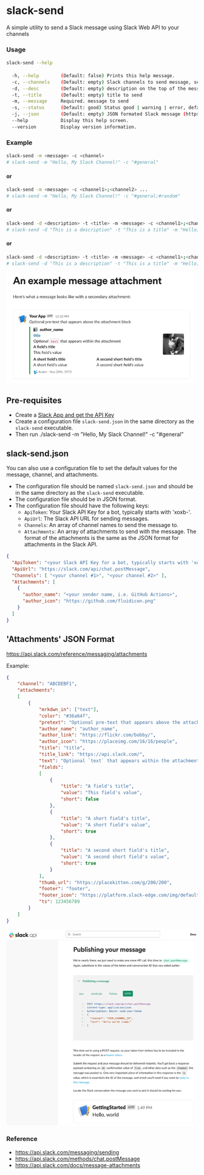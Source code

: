 # slack-send
A simple utility to send a Slack message using Slack Web API to your channels


### Usage

```bash
slack-send --help

  -h, --help        (Default: false) Prints this help message.
  -c, --channels    (Default: empty) Slack channels to send message, separated by ';', default is empty, which means use the channels in the configuration file.
  -d, --desc        (Default: empty) description on the top of the message
  -t, --title       (Default: empty) title to send
  -m, --message     Required. message to send
  -s, --status      (Default: good) Status good | warning | error, default is good
  -j, --json        (Default: empty) JSON formated Slack message (https://api.slack.com/reference/messaging/attachments), it overrides the message and status options, if those values exist on JSON.
  --help            Display this help screen.
  --version         Display version information.
```

### Example
```bash
slack-send -m <message> -c <channel>
# slack-send -m "Hello, My Slack Channel!" -c "#general"
```

#### or
```bash
slack-send -m <message> -c <channel1>;<channel2> ...
# slack-send -m "Hello, My Slack Channel!" -c "#general;#random"
```

#### or
```bash
slack-send -d <description> -t <title> -m <message> -c <channel1>;<channel2> ...
# slack-send -d "This is a description" -t "This is a title" -m "Hello, My Slack Channel!" -c "#general;#random"
```

#### or
```bash
slack-send -d <description> -t <title> -m <message> -c <channel1>;<channel2> ... -j <json_string>
# slack-send -d "This is a description" -t "This is a title" -m "Hello, My Slack Channel!" -c "#general;#random" -j "{\"color\":\"#36a64f\",\"pretext\":\"Optional pre-text that appears above the attachment block\",\"author_name\":\"author_name\",\"author_link\":\"https://flickr.com/bobby/\",\"author_icon\":\"https://placeimg.com/16/16/people\",\"title\":\"title\",\"title_link\":\"https://api.slack.com/\",\"text\":\"Optional `text` that appears within the attachment\",\"fields\":[{\"title\":\"A field's title\",\"value\":\"This field's value\",\"short\":false},{\"title\":\"A short field's title\",\"value\":\"A short field's value\",\"short\":true},{\"title\":\"A second short field's title\",\"value\":\"A second short field's value\",\"short\":true}],\"thumb_url\":\"https://placekitten.com/g/200/200\",\"footer\":\"footer\",\"footer_icon\":\"https://platform.slack-edge.com/img/default_application_icon.png\",\"ts\":123456789}"
```

![Message with JSON payload](app-message-05.png)

## Pre-requisites
- Create a [Slack App and get the API Key](https://api.slack.com/messaging/sending)
- Create a configuration file `slack-send.json` in the same directory as the `slack-send` executable.
- Then run ./slack-send -m "Hello, My Slack Channel!" -c "#general"


## slack-send.json
You can also use a configuration file to set the default values for the message, channel, and attachments.
- The configuration file should be named `slack-send.json` and should be in the same directory as the `slack-send` executable.
- The configuration file should be in JSON format.
- The configuration file should have the following keys:
  - `ApiToken`: Your Slack API Key for a bot, typically starts with 'xoxb-'.
  - `ApiUrl`: The Slack API URL for sending messages.
  - `Channels`: An array of channel names to send the message to.
  - `Attachments`: An array of attachments to send with the message. The format of the attachments is the same as the JSON format for attachments in the Slack API.

```json
{
  "ApiToken": "<your Slack API Key for a bot, typically starts with 'xoxb-'>", 
  "ApiUrl": "https://slack.com/api/chat.postMessage",
  "Channels": [ "<your channel #1>", "<your channel #2>" ],
  "Attachments": [
    {
      "author_name": "<your sender name, i.e. GitHub Actions>",
      "author_icon": "https://github.com/fluidicon.png"
    }
  ]
}
```

## 'Attachments' JSON Format
https://api.slack.com/reference/messaging/attachments

Example:
```json
{
    "channel": "ABCDEBF1",
    "attachments": 
    [
        {
            "mrkdwn_in": ["text"],
            "color": "#36a64f",
            "pretext": "Optional pre-text that appears above the attachment block",
            "author_name": "author_name",
            "author_link": "https://flickr.com/bobby/",
            "author_icon": "https://placeimg.com/16/16/people",
            "title": "title",
            "title_link": "https://api.slack.com/",
            "text": "Optional `text` that appears within the attachment",
            "fields": 
            [
                {
                    "title": "A field's title",
                    "value": "This field's value",
                    "short": false
                },
                {
                    "title": "A short field's title",
                    "value": "A short field's value",
                    "short": true
                },
                {
                    "title": "A second short field's title",
                    "value": "A second short field's value",
                    "short": true
                }
            ],
            "thumb_url": "https://placekitten.com/g/200/200",
            "footer": "footer",
            "footer_icon": "https://platform.slack-edge.com/img/default_application_icon.png",
            "ts": 123456789
        }
    ]
}
```


![Reference to Slack Web API](slack-api-send.png)

### Reference
- https://api.slack.com/messaging/sending
- https://api.slack.com/methods/chat.postMessage
- https://api.slack.com/docs/message-attachments

